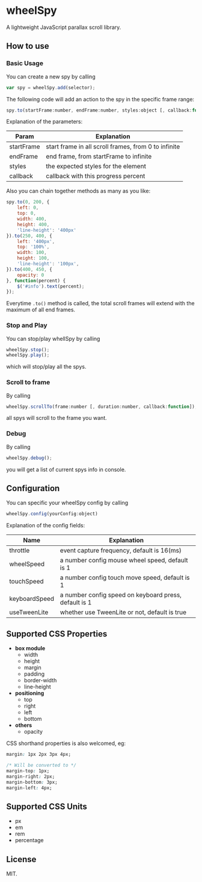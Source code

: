 # wheelSpy #

A lightweight JavaScript parallax scroll library.

## How to use ##

### Basic Usage ###

You can create a new spy by calling

```js
var spy = wheelSpy.add(selector);
```

The following code will add an action to the spy in the specific frame range:

```js
spy.to(startFrame:number, endFrame:number, styles:object [, callback:function]);
```

Explanation of the parameters: 

| Param         | Explanation                                           |
| ------------- | ----------------------------------------------------- |
| startFrame    | start frame in all scroll frames, from 0 to infinite  |
| endFrame      | end frame, from startFrame to infinite                |
| styles        | the expected styles for the element                   |
| callback      | callback with this progress percent                   |

Also you can chain together methods as many as you like:

```js
spy.to(0, 200, {
    left: 0,
    top: 0,
    width: 400,
    height: 400,
    'line-height': '400px'
}).to(250, 400, {
    left: '400px',
	top: '100%',
    width: 100,
    height: 100,
    'line-height': '100px',
}).to(400, 450, {
    opacity: 0
}, function(percent) {
	$('#info').text(percent);
});
```

Everytime `.to()` method is called, the total scroll frames will extend with the maximum of all end frames.

### Stop and Play ###

You can stop/play whellSpy by calling

```js
wheelSpy.stop();
wheelSpy.play();
````

which will stop/play all the spys.

### Scroll to frame ###

By calling

```js
wheelSpy.scrollTo(frame:number [, duration:number, callback:function]);
```

all spys will scroll to the frame you want.

### Debug ###

By calling

```js
wheelSpy.debug();
```

you will get a list of current spys info in console.

## Configuration ##

You can specific your wheelSpy config by calling 

```js
wheelSpy.config(yourConfig:object)
```

Explanation of the config fields:

| Name          | Explanation                                           |
| ------------- | ----------------------------------------------------- |
| throttle      | event capture frequency, default is 16(ms)            |
| wheelSpeed    | a number config mouse wheel speed, default is 1       |
| touchSpeed    | a number config touch move speed, default is 1        |
| keyboardSpeed | a number config speed on keyboard press, default is 1 |
| useTweenLite  | whether use TweenLite or not, default is true         |

## Supported CSS Properties ##

- **box module**
	- width
	- height
	- margin
	- padding
	- border-width
	- line-height
- **positioning**
	- top
	- right
	- left
	- bottom
- **others**
	- opacity
	
CSS shorthand properties is also welcomed, eg: 

```css
margin: 1px 2px 3px 4px;

/* Will be converted to */
margin-top: 1px;
margin-right: 2px;
margin-bottom: 3px;
margin-left: 4px;
```

## Supported CSS Units ##

- px
- em
- rem
- percentage

## License ##

MIT.